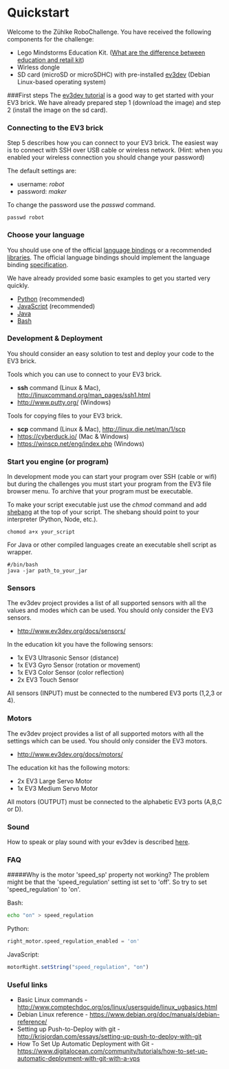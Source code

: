 # Quickstart
Welcome to the Zühlke RoboChallenge. You have received the following components for the challenge:
* Lego Mindstorms Education Kit. ([What are the difference between education and retail kit](http://robotsquare.com/2013/11/25/difference-between-ev3-home-edition-and-education-ev3/))
* Wirless dongle
* SD card (microSD or microSDHC) with pre-installed [ev3dev](http://www.ev3dev.org) (Debian Linux-based operating system)

###First steps
The [ev3dev tutorial](http://www.ev3dev.org/docs/getting-started/) is a good way to get started with your EV3 brick. We have already prepared step 1 (download the image) and step 2 (install the image on the sd card). 


### Connecting to the EV3 brick
Step 5 describes how you can connect to your EV3 brick. The easiest way is to connect with SSH over USB cable or wireless network. (Hint: when you enabled your wireless connection you should change your password)

The default settings are:
* username: _robot_
* password: _maker_

To change the password use the _passwd_ command.
```
passwd robot
```

### Choose your language
You should use one of the official [language bindings](https://github.com/ev3dev/ev3dev-lang) or a recommended [libraries](http://www.ev3dev.org/docs/libraries/). 
The official language bindings should implement the language binding [specification](http://ev3dev-lang.readthedocs.io).

We have already provided some basic examples to get you started very quickly. 
* [Python](framework/python) (recommended)
* [JavaScript](framework/javascript) (recommended)
* [Java](framework/java)
* [Bash](framework/bash)


### Development & Deployment 
You should consider an easy solution to test and deploy your code to the EV3 brick. 

Tools which you can use to connect to your EV3 brick. 
- __ssh__ command (Linux & Mac), http://linuxcommand.org/man_pages/ssh1.html
- http://www.putty.org/ (Windows)


Tools for copying files to your EV3 brick.
- __scp__ command (Linux & Mac), http://linux.die.net/man/1/scp
- https://cyberduck.io/ (Mac & Windows)
- https://winscp.net/eng/index.php (Windows)


### Start you engine (or program)
In development mode you can start your program over SSH (cable or wifi) but during the challenges you must start your program from the EV3 file browser menu. To archive that your program must be executable. 

To make your script executable just use the _chmod_ command and add [shebang](https://bash.cyberciti.biz/guide/Shebang) at the top of your script. 
The shebang should point to your interpreter (Python, Node, etc.). 

```
chomod a+x your_script
```

For Java or other compiled languages create an executable shell script as wrapper.

```
#/bin/bash
java -jar path_to_your_jar
```

### Sensors
The ev3dev project provides a list of all supported sensors with all the values and modes which can be used. You should only consider the EV3 sensors.
- http://www.ev3dev.org/docs/sensors/

In the education kit you have the following sensors:
- 1x EV3 Ultrasonic Sensor (distance)
- 1x EV3 Gyro Sensor (rotation or movement)
- 1x EV3 Color Sensor (color reflection)
- 2x EV3 Touch Sensor

All sensors (INPUT) must be connected to the numbered EV3 ports (1,2,3 or 4). 

### Motors
The ev3dev project provides a list of all supported motors with all the 
settings which can be used. You should only consider the EV3 motors.
- http://www.ev3dev.org/docs/motors/

The education kit has the following motors:
- 2x EV3 Large Servo Motor
- 1x EV3 Medium Servo Motor

All motors (OUTPUT) must be connected to the alphabetic EV3 ports (A,B,C or D). 


### Sound
How to speak or play sound with your ev3dev is described [here](https://github.com/ev3dev/ev3dev/wiki/Using-Sound).

### FAQ

#####Why is the motor 'speed_sp' property not working?
The problem might be that the 'speed_regulation' setting ist set to 'off'. So try to set 'speed_regulation' to 'on'. 

Bash:

```Bash
echo "on" > speed_regulation
```
Python:
```python
right_motor.speed_regulation_enabled = 'on'
```
JavaScript:
```javascript
motorRight.setString("speed_regulation", "on")
```

### Useful links
* Basic Linux commands - http://www.comptechdoc.org/os/linux/usersguide/linux_ugbasics.html
* Debian Linux reference - https://www.debian.org/doc/manuals/debian-reference/
* Setting up Push-to-Deploy with git - http://krisjordan.com/essays/setting-up-push-to-deploy-with-git
* How To Set Up Automatic Deployment with Git - https://www.digitalocean.com/community/tutorials/how-to-set-up-automatic-deployment-with-git-with-a-vps


